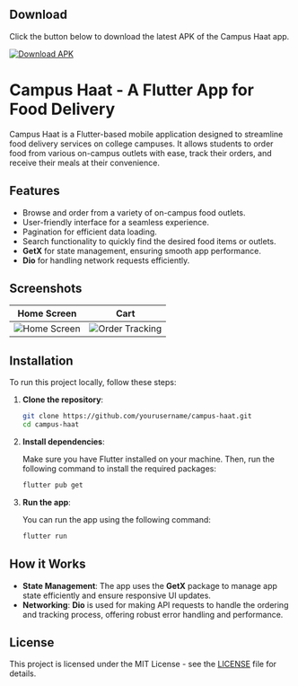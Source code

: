 ## Download

Click the button below to download the latest APK of the Campus Haat app.

[![Download APK](https://img.shields.io/badge/Download-APK-blue)](https://drive.google.com/file/d/1z498ktKZDkiXFam84VLhJXHp3qZ8Zuuo/view?usp=sharing)



# Campus Haat - A Flutter App for Food Delivery

Campus Haat is a Flutter-based mobile application designed to streamline food delivery services on
college campuses. It allows students to order food from various on-campus outlets with ease, track
their orders, and receive their meals at their convenience.

## Features

- Browse and order from a variety of on-campus food outlets.
- User-friendly interface for a seamless experience.
- Pagination for efficient data loading.
- Search functionality to quickly find the desired food items or outlets.
- **GetX** for state management, ensuring smooth app performance.
- **Dio** for handling network requests efficiently.

## Screenshots

| Home Screen                                                                 | Cart                                                                           |
|-----------------------------------------------------------------------------|--------------------------------------------------------------------------------|
| ![Home Screen](https://i.postimg.cc/PqgbmJBC/photo-2024-09-27-18-03-18.jpg) | ![Order Tracking](https://i.postimg.cc/hPvrWkbP/photo-2024-09-27-18-03-21.jpg) |

## Installation

To run this project locally, follow these steps:

1. **Clone the repository**:

    ```bash
    git clone https://github.com/yourusername/campus-haat.git
    cd campus-haat
    ```

2. **Install dependencies**:

   Make sure you have Flutter installed on your machine. Then, run the following command to install
   the required packages:

    ```bash
    flutter pub get
    ```

3. **Run the app**:

   You can run the app using the following command:

    ```bash
    flutter run
    ```


## How it Works

- **State Management**: The app uses the **GetX** package to manage app state efficiently and ensure
  responsive UI updates.
- **Networking**: **Dio** is used for making API requests to handle the ordering and tracking
  process, offering robust error handling and performance.

## License

This project is licensed under the MIT License - see the [LICENSE](LICENSE) file for details.

